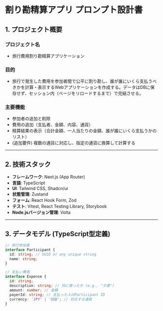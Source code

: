 # 割り勘精算アプリ プロンプト設計書

## 1. プロジェクト概要

### プロジェクト名

- 旅行費用割り勘精算アプリケーション

### 目的

- 旅行で発生した費用を参加者間で公平に割り勘し、誰が誰にいくら支払うべきかを計算・表示するWebアプリケーションを作成する。データはDBに保存せず、セッション内（ページをリロードするまで）で完結させる。

### 主要機能

- 参加者の追加と削除
- 費用の追加（支払者、金額、内容、通貨）
- 精算結果の表示（合計金額、一人当たりの金額、誰が誰にいくら支払うかのリスト）
- (追加要件) 複数の通貨に対応し、指定の通貨に換算して計算する

---

## 2. 技術スタック

- **フレームワーク**: Next.js (App Router)
- **言語**: TypeScript
- **UI**: Tailwind CSS, Shadcn/ui
- **状態管理**: Zustand
- **フォーム**: React Hook Form, Zod
- **テスト**: Vitest, React Testing Library, Storybook
- **Node.jsバージョン管理**: Volta

---

## 3. データモデル (TypeScript型定義)

```typescript
// 旅行参加者
interface Participant {
  id: string; // UUID or any unique string
  name: string;
}

// 支払い費用
interface Expense {
  id: string;
  description: string; // 何に使ったか (e.g., "夕食")
  amount: number; // 金額
  payerId: string; // 支払った人のParticipant ID
  currency: 'JPY' | 'USD'; // 対応する通貨
}
```
